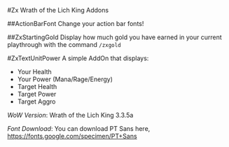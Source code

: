 #Zx Wrath of the Lich King Addons

##ActionBarFont
Change your action bar fonts!

##ZxStartingGold
Display how much gold you have earned in your current playthrough with the command ```/zxgold```

#ZxTextUnitPower
A simple AddOn that displays:
* Your Health
* Your Power (Mana/Rage/Energy)
* Target Health
* Target Power
* Target Aggro

*WoW Version*: Wrath of the Lich King 3.3.5a

*Font Download*: You can download PT Sans here, https://fonts.google.com/specimen/PT+Sans
